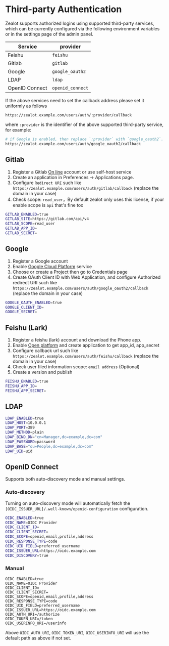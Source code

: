 # Third-party Authentication

Zealot supports authorized logins using supported third-party services, which can be currently configured via the following environment variables or in the settings page of the admin panel.

Service | provider
---|---
Feishu | `feishu`
Gitlab | `gitlab`
Google | `google_oauth2`
LDAP | `ldap`
OpenID Connect | `openid_connect`

If the above services need to set the callback address please set it uniformly as follows

```
https://zealot.example.com/users/auth/:provider/callback
```

where `:provider` is the identifier of the above supported third-party service, for example:

```bash
# if Google is enabled, then replace `:provider` with `google_oauth2`.
https://zealot.example.com/users/auth/google_oauth2/callback
```

## Gitlab

1. Register a Gitlab [On line](http://gitlab.com) account or use self-host service
1. Create an application in Preferences -> Applications page.
1. Configure `Redirect URI` such like `https://zealot.example.com/users/auth/gitlab/callback` (replace the domain in your case)
1. Check scope: `read_user`，By default zealot only uses this license, if your enable scope is `api` that's fine too

```bash
GITLAB_ENABLED=true
GITLAB_SITE=https://gitlab.com/api/v4
GITLAB_SCOPE=read_user
GITLAB_APP_ID=
GITLAB_SECRET=
```

## Google

1. Register a Google account
1. Enable [Google Cloud Platform](https://console.cloud.google.com/apis/dashboard) service
1. Choose or create a Project then go to Credentials page
1. Create OAuth Client ID with Web Application, and configure Authorized redirect URI such like `https://zealot.example.com/users/auth/google_oauth2/callback` (replace the domain in your case)

```bash
GOOGLE_OAUTH_ENABLED=true
GOOGLE_CLIENT_ID=
GOOGLE_SECRET=
```

## Feishu (Lark)

1. Register a feishu (lark) account and download the Phone app.
1. Enable [Open platform](https://open.feishu.cn/app/) and create application to get app_id, app_secret
1. Configure callback url such like `https://zealot.example.com/users/auth/feishu/callback` (replace the domain in your case)
1. Check user filed information scope: `email address` (Optional)
1. Create a version and publish

```bash
FEISHU_ENABLED=true
FEISHU_APP_ID=
FEISHU_APP_SECRET=
```

## LDAP

```bash
LDAP_ENABLED=true
LDAP_HOST=10.0.0.1
LDAP_PORT=389
LDAP_METHOD=plain
LDAP_BIND_DN="cn=Manager,dc=example,dc=com"
LDAP_PASSWORD=password
LDAP_BASE="ou=People,dc=example,dc=com"
LDAP_UID=uid
```

## OpenID Connect

Supports both auto-discovery mode and manual settings.

### Auto-discovery

Turning on auto-discovery mode will automatically fetch the `[OIDC_ISSUER_URL]/.well-known/openid-configuration` configuration.

```bash
OIDC_ENABLED=true
OIDC_NAME=OIDC Provider
OIDC_CLIENT_ID=
OIDC_CLIENT_SECRET=
OIDC_SCOPE=openid,email,profile,address
OIDC_RESPONSE_TYPE=code
OIDC_UID_FIELD=preferred_username
OIDC_ISSUER_URL=https://oidc.example.com
OIDC_DISCOVERY=true
```

### Manual

```
OIDC_ENABLED=true
OIDC_NAME=OIDC Provider
OIDC_CLIENT_ID=
OIDC_CLIENT_SECRET=
OIDC_SCOPE=openid,email,profile,address
OIDC_RESPONSE_TYPE=code
OIDC_UID_FIELD=preferred_username
OIDC_ISSUER_URL=https://oidc.example.com
OIDC_AUTH_URI=/authorize
OIDC_TOKEN_URI=/token
OIDC_USERINFO_URI=/userinfo
```

Above `OIDC_AUTH_URI`, `OIDC_TOKEN_URI`, `OIDC_USERINFO_URI` will use the default path as above if not set.
